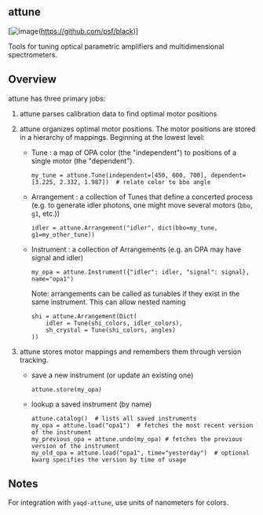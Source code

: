 attune
------

[![image](https://img.shields.io/badge/code%20style-black-000000.svg)(https://github.com/psf/black)]

Tools for tuning optical parametric amplifiers and multidimensional spectrometers.

Overview
--------

attune has three primary jobs:

1.  attune parses calibration data to find optimal motor positions

2.  attune organizes optimal motor positions.  The motor positions are stored in a hierarchy of mappings.  Beginning at the lowest level:

    * Tune : a map of OPA color (the "independent") to positions of a single motor (the "dependent").  
        ```
        my_tune = attune.Tune(independent=[450, 600, 700], dependent=[3.225, 2.332, 1.987])  # relate color to bbo angle
        ```

    * Arrangement : a collection of Tunes that define a concerted process (e.g. to generate idler photons, one might move several motors (`bbo`, `g1`, etc.))
        ```
        idler = attune.Arrangement("idler", dict(bbo=my_tune, g1=my_other_tune))
        ```

    * Instrument : a collection of Arrangements (e.g. an OPA may have signal and idler)
        ```
        my_opa = attune.Instrument({"idler": idler, "signal": signal}, name="opa1")
        ```

        Note: arrangements can be called as tunables if they exist in the same instrument.  This can allow nested naming
        ```
        shi = attune.Arrangement(Dict(
            idler = Tune(shi_colors, idler_colors), 
            sh_crystal = Tune(shi_colors, angles)
        )) 
        ```

3. attune stores motor mappings and remembers them through version tracking. 
    * save a new instrument (or update an existing one)
        ```
        attune.store(my_opa)
        ```

    * lookup a saved instrument (by name)
        ```
        attune.catalog()  # lists all saved instruments
        my_opa = attune.load("opa1")  # fetches the most recent version of the instrument
        my_previous_opa = attune.undo(my_opa) # fetches the previous version of the instrument
        my_old_opa = attune.load("opa1", time="yesterday")  # optional kwarg specifies the version by time of usage    
        ```


Notes
-----

For integration with `yaqd-attune`, use units of nanometers for colors.